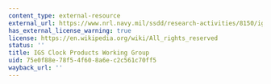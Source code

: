 ```yaml
---
content_type: external-resource
external_url: https://www.nrl.navy.mil/ssdd/research-activities/8150/igs
has_external_license_warning: true
license: https://en.wikipedia.org/wiki/All_rights_reserved
status: ''
title: IGS Clock Products Working Group
uid: 75e0f88e-78f5-4f60-8a6e-c2c561c70ff5
wayback_url: ''
---
```


